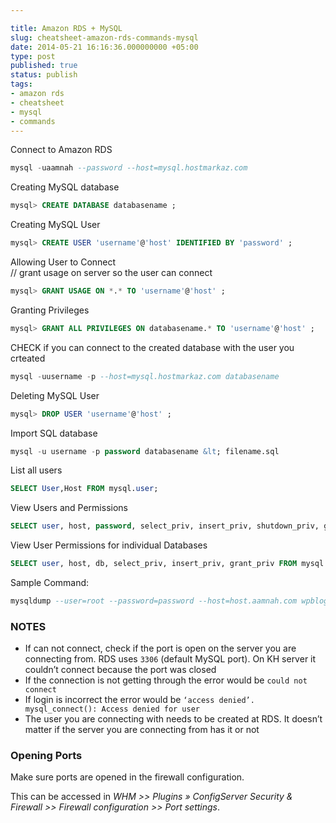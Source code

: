 ```yaml
---

title: Amazon RDS + MySQL
slug: cheatsheet-amazon-rds-commands-mysql
date: 2014-05-21 16:16:36.000000000 +05:00
type: post
published: true
status: publish
tags:
- amazon rds
- cheatsheet
- mysql
- commands
---
```


Connect to Amazon RDS<br />

```sql
mysql -uaamnah --password --host=mysql.hostmarkaz.com
```

Creating MySQL database<br />

```sql
mysql> CREATE DATABASE databasename ;
```

Creating MySQL User<br />

```sql
mysql> CREATE USER 'username'@'host' IDENTIFIED BY 'password' ;
```

Allowing User to Connect<br />
// grant usage on server so the user can connect<br />

```sql
mysql> GRANT USAGE ON *.* TO 'username'@'host' ;
```

Granting Privileges<br />

```sql
mysql> GRANT ALL PRIVILEGES ON databasename.* TO 'username'@'host' ;
```

CHECK if you can connect to the created database with the user you crteated<br />

```sql
mysql -uusername -p --host=mysql.hostmarkaz.com databasename
```

Deleting MySQL User<br />

```sql
mysql> DROP USER 'username'@'host' ;
```

Import SQL database<br />

```sql
mysql -u username -p password databasename &lt; filename.sql
```

List all users<br />

```sql
SELECT User,Host FROM mysql.user;
```

View Users and Permissions<br />

```sql
SELECT user, host, password, select_priv, insert_priv, shutdown_priv, grant_priv FROM mysql.user
```

View User Permissions for individual Databases<br />

```sql
SELECT user, host, db, select_priv, insert_priv, grant_priv FROM mysql.db
```

Sample Command:<br />

```sql
mysqldump --user=root --password=password --host=host.aamnah.com wpblog | mysql --host=host.hostmarkaz.com --user=aamnah --password=password wpblog
```

### NOTES

- If can not connect, check if the port is open on the server you are connecting from. RDS uses `3306` (default MySQL port). On KH server it couldn’t connect because the port was closed
- If the connection is not getting through the error would be `could not connect`
- If login is incorrect the error would be `‘access denied’. mysql_connect(): Access denied for user`
- The user you are connecting with needs to be created at RDS. It doesn’t matter if the server you are connecting from has it or not

### Opening Ports

Make sure ports are opened in the firewall configuration.

This can be accessed in _WHM >> Plugins » ConfigServer Security &amp; Firewall >> Firewall configuration >> Port settings_.
